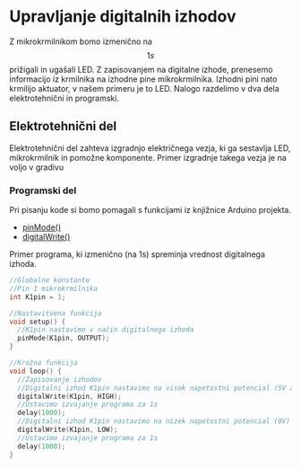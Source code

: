 # Upravljanje digitalnih izhodov

Z mikrokrmilnikom bomo izmenično na $$1s$$ prižigali in ugašali LED. Z zapisovanjem na digitalne izhode, prenesemo informacijo iz krmilnika na izhodne pine mikrokrmilnika. Izhodni pini nato krmilijo aktuator, v našem primeru je to LED. Nalogo razdelimo v dva dela elektrotehnični in programski.

## Elektrotehnični del

Elektrotehnični del zahteva izgradnjo električnega vezja, ki ga sestavlja LED, mikrokrmilnik in pomožne komponente. Primer izgradnje takega vezja je na voljo v gradivu

### Programski del

Pri pisanju kode si bomo pomagali s funkcijami iz knjižnice Arduino projekta.

* [pinMode()](https://www.arduino.cc/reference/en/language/functions/digital-io/pinmode/)
* [digitalWrite()](https://www.arduino.cc/reference/en/language/functions/digital-io/digitalwrite/)

Primer programa, ki izmenično (na 1s) spreminja vrednost digitalnega izhoda.

```c
//Globalne konstante
//Pin 1 mikrokrmilnika
int K1pin = 1;

//Nastavitvena funkcija
void setup() {
  //K1pin nastavimo v način digitalnega izhoda
  pinMode(K1pin, OUTPUT);
}

//Krožna funkcija
void loop() {
  //Zapisovanje izhodov
  //Digitalni izhod K1pin nastavimo na visok napetostni potencial (5V za arduino Nano)
  digitalWrite(K1pin, HIGH);
  //Ustavimo izvajanje programa za 1s
  delay(1000);
  //Digitalni izhod K1pin nastavimo na nizek napetostni potencial (0V)
  digitalWrite(K1pin, LOW);
  //Ustavimo izvajanje programa za 1s
  delay(1000);
}
```
